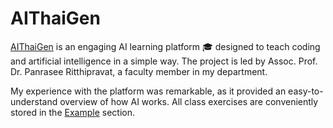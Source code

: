 # AIThaiGen
[AIThaiGen](https://aithaigen.in.th/) is an engaging AI learning platform 🎓 designed to teach coding and artificial intelligence in a simple way. The project is led by Assoc. Prof. Dr. Panrasee Ritthipravat, a faculty member in my department.

My experience with the platform was remarkable, as it provided an easy-to-understand overview of how AI works.
All class exercises are conveniently stored in the [Example](https://github.com/kaoqueri/Milly-Learning_Journey/tree/main/AIThaiGen_Experience/Example) section.
